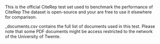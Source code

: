 This is the official CiteRep test set used to benchmark the performance of CiteRep
The dataset is open-source and your are free to use it elsewhere for comparison.

_documents.csv contains the full list of documents used in this test.
Please note that some PDF documents might be access restricted
to the network of the University of Twente.